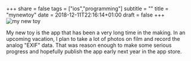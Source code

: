 +++
share = false
tags = ["ios","programming"]
subtitle = ""
title = "mynewtoy"
date = 2018-12-11T22:16:14+01:00
draft =  false
+++
![my new toy](/images/mynewtoy.jpg)

My new toy is the app that has been a very long time in the making. In an upcoming vacation, I plan to take a lot of photos on film and record the analog "EXIF" data. That was reason enough to make some serious progress and hopefully publish the app early next year in the app store.